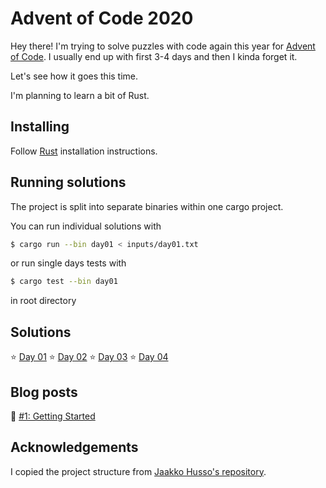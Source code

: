 # Advent of Code 2020

Hey there! I'm trying to solve puzzles with code again this year for [Advent of Code](https://adventofcode.com/). I usually end up with first 3-4 days and then I kinda forget it.

Let's see how it goes this time.

I'm planning to learn a bit of Rust.

## Installing

Follow [Rust](https://www.rust-lang.org/en-US/install.html) installation instructions.

## Running solutions

The project is split into separate binaries within one cargo project.

You can run individual solutions with

```bash
$ cargo run --bin day01 < inputs/day01.txt
```

or run single days tests with

```bash
$ cargo test --bin day01
```

in root directory

## Solutions

⭐️ [Day 01](src/bin/day01.rs)
⭐️ [Day 02](src/bin/day02.rs)
⭐️ [Day 03](src/bin/day03.rs)
⭐️ [Day 04](src/bin/day04.rs)

## Blog posts

📓 [#1: Getting Started](https://hamatti.org/posts/advent-of-code-1-getting-started/)

## Acknowledgements

I copied the project structure from [Jaakko Husso's repository](https://github.com/Cadiac/adventofcode).
